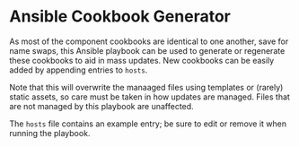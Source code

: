 # Ansible Cookbook Generator

As most of the component cookbooks are identical to one another, save for
name swaps, this Ansible playbook can be used to generate or regenerate
these cookbooks to aid in mass updates. New cookbooks can be easily added
by appending entries to `hosts`.

Note that this will overwrite the manaaged files using templates or (rarely)
static assets, so care must be taken in how updates are managed. Files that
are not managed by this playbook are unaffected.

The `hosts` file contains an example entry; be sure to edit or remove it
when running the playbook.
